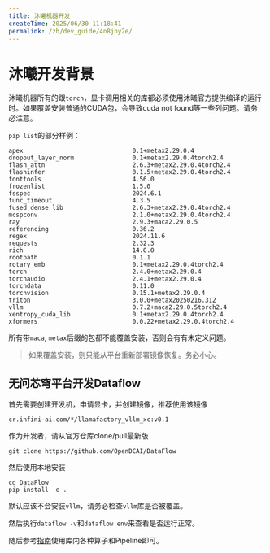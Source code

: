 ```yaml
---
title: 沐曦机器开发
createTime: 2025/06/30 11:18:41
permalink: /zh/dev_guide/4n8jhy2e/
---
```

# 沐曦开发背景
沐曦机器所有的跟`torch`，显卡调用相关的库都必须使用沐曦官方提供编译的运行时。如果覆盖安装普通的CUDA包，会导致cuda not found等一些列问题。请务必注意。

`pip list`的部分样例：
```
apex                              0.1+metax2.29.0.4
dropout_layer_norm                0.1+metax2.29.0.4torch2.4
flash_attn                        2.6.3+metax2.29.0.4torch2.4
flashinfer                        0.1.5+metax2.29.0.4torch2.4
fonttools                         4.56.0
frozenlist                        1.5.0
fsspec                            2024.6.1
func_timeout                      4.3.5
fused_dense_lib                   2.6.3+metax2.29.0.4torch2.4
mcspconv                          2.1.0+metax2.29.0.4torch2.4
ray                               2.9.3+maca2.29.0.5
referencing                       0.36.2
regex                             2024.11.6
requests                          2.32.3
rich                              14.0.0
rootpath                          0.1.1
rotary_emb                        0.1+metax2.29.0.4torch2.4
torch                             2.4.0+metax2.29.0.4
torchaudio                        2.4.1+metax2.29.0.4
torchdata                         0.11.0
torchvision                       0.15.1+metax2.29.0.4
triton                            3.0.0+metax20250216.312
vllm                              0.7.2+maca2.29.0.5torch2.4
xentropy_cuda_lib                 0.1+metax2.29.0.4torch2.4
xformers                          0.0.22+metax2.29.0.4torch2.4
```
所有带`maca`, `metax`后缀的包都不能覆盖安装，否则会有有未定义问题。

> 如果覆盖安装，则只能从平台重新部署镜像恢复。务必小心。


## 无问芯穹平台开发Dataflow
首先需要创建开发机，申请显卡，并创建镜像，推荐使用该镜像
```
cr.infini-ai.com/*/llamafactory_vllm_xc:v0.1
```

作为开发者，请从官方仓库clone/pull最新版
```shell
git clone https://github.com/OpenDCAI/DataFlow
```

然后使用本地安装

```shell
cd DataFlow
pip install -e .
```

默认应该不会安装`vllm`，请务必检查`vllm`库是否被覆盖。

然后执行`dataflow -v`和`dataflow env`来查看是否运行正常。

随后参考[指南](../guide/quickstart/install.md)使用库内各种算子和Pipeline即可。